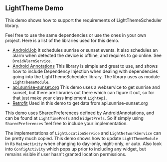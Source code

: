 LightTheme Demo
----------------------------------------

This demo shows how to support the requirements of LightThemeScheduler library. 

Feel free to use the same dependencies or use the ones in your own project.
Here is a list of the libraries used for this demo.

* [AndroidJob](https://github.com/evernote/android-job) It schedules sunrise or sunset events. It also schedules an alarm when detected the device is offline, and requires to go online. See `DroidAlarmService`.
* [Android Annotations](http://androidannotations.org/) This library is simple and great to use, and shows how to include Dependency Injection when dealing with dependencies going into the LightThemeScheduler library. The library uses as module `LightThemeModule`.
* [api.sunrise-sunset.org](https://api.sunrise-sunset.org) This demo uses a webservice to get sunrise and sunset, but there are libraries out there which can figure it out, so for that just make your class implement `LightApi`.
* [Retrofit](https://square.github.io/retrofit/) Used in this demo to get data from api.sunrise-sunset.org

This demo uses SharedPreferences defined by AndroidAnnotations, and can be found at `LightTimePrefs` and `WidgetPrefs`. So if simply using `SharedPreferences` feel free to include your implementation.

The implementations of `LightLocationService` and `LightNetworkService` can be pretty much copied. This demo shows how to update `LightThemeModule` in its `MainActivity` when changing to day-only, night-only, or auto.
Also look into `ConfigActivity` which pops up prior to including any widget, but remains visible if user hasn't granted location permissions.